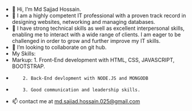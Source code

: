 - 👋 Hi, I’m Md Sajjad Hossain.
- 👀 I am a highly competent IT professional with a proven track record in designing websites, networking and managing databases.
- 🌱  I have strong technical skills as well as excellent interpersonal skills, enabling me to interact with a wide range of clients. I am eager to be challenged in order to grow and further improve my IT skills.
- 💞️ I’m looking to collaborate on git hub.
- My Skills:
- Markup: 1. Front-End development with HTML, CSS, JAVASCRIPT, BOOTSTRAP.
-         2. Back-End devlopment with NODE.JS and MONGODB
-         3. Good communication and leadership skills.
- 📫 contact me at md.sajjad.hossain.025@gmail.com

<!---
mdsajjadhossain25/mdsajjadhossain25 is a ✨ special ✨ repository because its `README.md` (this file) appears on your GitHub profile.
You can click the Preview link to take a look at your changes.
--->
